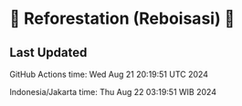 
# 🌳 Reforestation (Reboisasi) 🌲

## Last Updated

GitHub Actions time: Wed Aug 21 20:19:51 UTC 2024

Indonesia/Jakarta time: Thu Aug 22 03:19:51 WIB 2024
